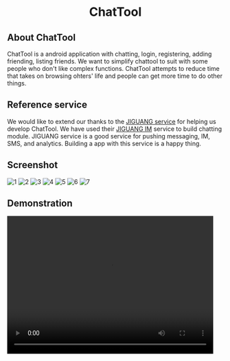 # <p align="center">ChatTool</p>

## About ChatTool

ChatTool is a android application with chatting, login, registering, adding friending, listing friends. We want to simplify chattool to suit with some people who don't like complex functions. ChatTool attempts to reduce time that takes on browsing ohters' life and people can get more time to do other things.

## Reference service
We would like to extend our thanks to the [JIGUANG service](https://www.jiguang.cn/) for helping us develop ChatTool. We have used their [JIGUANG IM](https://www.jiguang.cn/im) service to build chatting module. JIGUANG service is a good service for pushing messaging, IM, SMS, and analytics. Building a app with this service is a happy thing.

## Screenshot
![1](https://github.com/fenlan/Mycode/blob/master/images/1.png)
![2](https://github.com/fenlan/Mycode/blob/master/images/2.png)
![3](https://github.com/fenlan/Mycode/blob/master/images/3.png)
![4](https://github.com/fenlan/Mycode/blob/master/images/4.png)
![5](https://github.com/fenlan/Mycode/blob/master/images/5.png)
![6](https://github.com/fenlan/Mycode/blob/master/images/6.png)
![7](https://github.com/fenlan/Mycode/blob/master/images/7.png)

## Demonstration
<video width="480" height="320" controls>
<source src="https://github.com/fenlan/Mycode/blob/master/images/video.mp4">
</video>